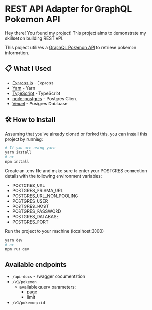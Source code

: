 
# REST API Adapter for GraphQL Pokemon API 

Hey there! You found my project! This project aims to demonstrate my skillset on building REST API. 

This project utilizes a [GraphQL Pokemon API](https://graphql-pokemon2.vercel.app/) to retrieve pokemon information. 

## 📋 What I Used
- [Express.js](https://expressjs.com/) - Express
- [Yarn](https://yarnpkg.com/) - Yarn
- [TypeScript](https://www.typescriptlang.org/) - TypeScript
- [node-postgres](https://yarnpkg.com/package/pg) - Postgres Client
- [Vercel](https://vercel.com/) - Postgres Database
  
## 🛠 How to Install
Assuming that you've already cloned or forked this, you can install this project by running:
```bash
# If you are using yarn
yarn install
# or
npm install
```

Create an .env file and make sure to enter your POSTGRES connection details with the following environment variables:
- POSTGRES_URL
- POSTGRES_PRISMA_URL
- POSTGRES_URL_NON_POOLING
- POSTGRES_USER
- POSTGRES_HOST
- POSTGRES_PASSWORD
- POSTGRES_DATABASE
- POSTGRES_PORT

Run the project to your machine (localhost:3000)
```bash
yarn dev
# or
npm run dev
```
## Available endpoints
  - `/api-docs` - swagger documentation
  - `/v1/pokemon`
    - available query parameters:
      - page
      - limit
  - `/v1/pokemon/:id`